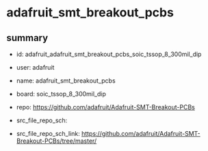# adafruit_smt_breakout_pcbs
 
## summary 
* id: adafruit_adafruit_smt_breakout_pcbs_soic_tssop_8_300mil_dip
* user: adafruit
* name: adafruit_smt_breakout_pcbs
* board: soic_tssop_8_300mil_dip
* repo: https://github.com/adafruit/Adafruit-SMT-Breakout-PCBs



* src_file_repo_sch: 
* src_file_repo_sch_link: https://github.com/adafruit/Adafruit-SMT-Breakout-PCBs/tree/master/




